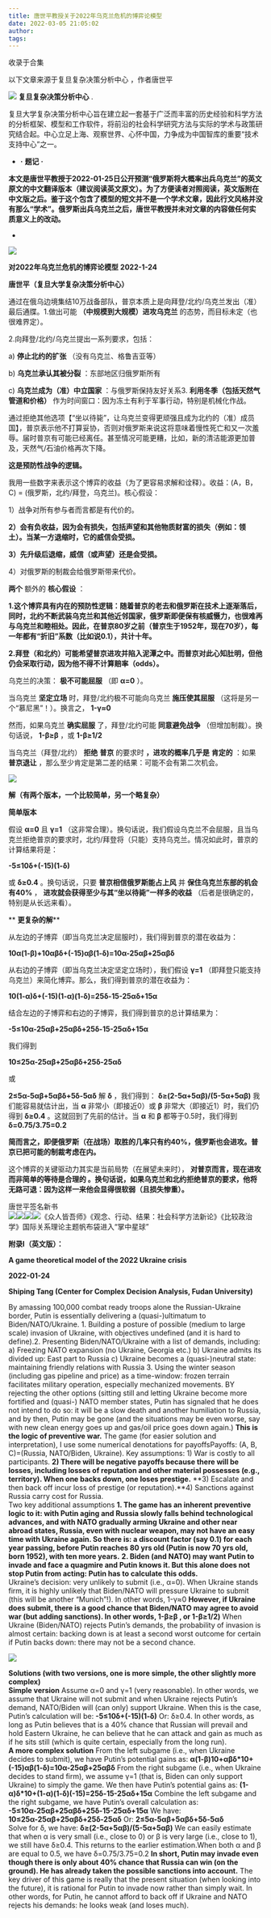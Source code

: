```yaml
---
title: 唐世平教授关于2022年乌克兰危机的博弈论模型
date: 2022-03-05 21:05:02
author: 
tags: 
---
```



收录于合集

以下文章来源于复旦复杂决策分析中心 ，作者唐世平

![](/images/198/2.png) **复旦复杂决策分析中心** .

复旦大学复杂决策分析中心旨在建立起一套基于广泛而丰富的历史经验和科学方法的分析框架、模型和工作软件，将前沿的社会科学研究方法与实际的学术与政策研究结合起。中心立足上海、观察世界、心怀中国，力争成为中国智库的重要“技术支持中心”之一。

  * **·** **题记** **·**

  

**本文是唐世平教授于2022-01-25日公开预测“俄罗斯将大概率出兵乌克兰”的英文原文的中文翻译版本（建议阅读英文原文）。为了方便读者对照阅读，英文版附在中文版之后。鉴于这个包含了模型的短文并不是一个学术文章，因此行文风格并没有那么“学术”。俄罗斯出兵乌克兰之后，唐世平教授并未对文章的内容做任何实质意义上的改动。**

  *   

![](/images/198/3.jpeg)

  

  
 **对2022年乌克兰危机的博弈论模型** **2022-1-24**

 **唐世平（复旦大学复杂决策分析中心）**

  

  
  

  

通过在俄乌边境集结10万战备部队，普京本质上是向拜登/北约/乌克兰发出（准）最后通牒。1.做出可能 **（中规模到大规模）进攻乌克兰**
的态势，而目标未定（也很难界定）。

2.向拜登/北约/乌克兰提出一系列要求，包括：

a) **停止北约的扩张** （没有乌克兰、格鲁吉亚等）

b) **乌克兰承认其被分裂** ：东部地区归俄罗斯所有

c) **乌克兰成为（准）中立国家** ：与俄罗斯保持友好关系3. **利用冬季（包括天然气管道和价格）**
作为时间窗口：因为冻土有利于军事行动，特别是机械化作战。

  

通过拒绝其他选项【“坐以待毙”，让乌克兰变得更顽强且成为北约的（准）成员国】，普京表示他不打算妥协，否则对俄罗斯来说这将意味着慢性死亡和又一次羞辱。届时普京有可能已经离任。甚至情况可能更糟，比如，新的清洁能源更加普及，天然气/石油价格再次下降。

 **这是预防性战争的逻辑。**

我用一些数字来表示这个博弈的收益（为了更容易求解和诠释）。收益：(A，B，C) = (俄罗斯，北约/拜登，乌克兰)。核心假设：

1）战争对所有参与者而言都是有代价的。

 **2）会有负收益，因为会有损失，包括声望和其他物质财富的损失（例如：领土）。当某一方退缩时，它的威信会受损。**

 **3）先升级后退缩，威信（或声望）还是会受损。**

4）对俄罗斯的制裁会给俄罗斯带来代价。

  

 **两个** 额外的 **核心假设** ：

**1.这个博弈具有内在的预防性逻辑：随着普京的老去和俄罗斯在技术上逐渐落后，同时，北约不断武装乌克兰和其他近邻国家，俄罗斯即便保有核威慑力，也很难再与乌克兰和睦相处。因此，在普京80岁之前（普京生于1952年，现在70岁），每一年都有“折旧”系数（比如说0.1），共计十年。**

 **2.拜登（和北约）可能希望普京进攻并陷入泥潭之中。而普京对此心知肚明，但他仍会采取行动，因为他不得不计算赔率（odds）。**

  

乌克兰的决策： **极不可能屈服** （即 **α=0** ）。

当乌克兰 **坚定立场** 时，拜登/北约极不可能向乌克兰 **施压使其屈服** （这将是另一个“慕尼黑”！）。换言之， **1-γ≈0**

然而，如果乌克兰 **确实屈服** 了，拜登/北约可能 **同意避免战争** （但增加制裁）。换句话说， **1-β≥β** ，或 **1-β≥1/2**

当乌克兰（拜登/北约） **拒绝** **普京** 的要求时 **，进攻的概率几乎是** **肯定的** ：如果 **普京退让**
，那么至少肯定是第二差的结果：可能不会有第二次机会。

  

  

![](/images/198/4.jpeg)

  

  
 **解（有两个版本，一个比较简单，另一个略复杂）**

  

 **简单版本**

  

假设 **α=0** 且 **γ=1**
（这非常合理）。换句话说，我们假设乌克兰不会屈服，且当乌克兰拒绝普京的要求时，北约/拜登将（只能）支持乌克兰。情况如此时，普京的计算结果将是：

 **-5≤10δ+(-15)(1-δ)**

或 **δ≥0.4** 。换句话说，只要 **普京相信俄罗斯能占上风** 并 **保住乌克兰东部的机会有40%** ，
**进攻就会获得至少与其“坐以待毙”一样多的收益** （后者是很确定的，特别是从长远来看）。

  

  

 ** **更复杂的解****

  

从左边的子博弈（即当乌克兰决定屈服时），我们得到普京的潜在收益为：

 **10α(1-β)+10αβδ+(-15)αβ(1-δ)=10α-25αβ+25αβδ**

从右边的子博弈（即当乌克兰决定坚定立场时），我们假设 **γ=1** （即拜登只能支持乌克兰）来简化博弈。那么，我们得到普京的潜在收益为：

 **10(1-α)δ+(-15)(1-α)(1-δ)=25δ-15-25αδ+15α**

结合左边的子博弈和右边的子博弈，我们得到普京的总计算结果为：

 **-5≤10α-25αβ+25αβδ+25δ-15-25αδ+15α**

我们得到

 **10≤25α-25αβ+25αβδ+25δ-25αδ**

或

 **2≤5α-5αβ+5αβδ+5δ-5αδ** 解 **δ** ，我们得到： **δ≥(2-5α+5αβ)/(5-5α+5αβ)**
我们能容易就估计出，当 **α** 非常小（即接近0）或 **β** 非常大（即接近1）时，我们仍得到 **δ≥0.4** 。这就回到了先前的估计。当
**α** 和 **β** 都等于0.5时，我们得到 **δ=0.75/3.75=0.2**

 **简而言之，即便俄罗斯（在战场）取胜的几率只有约40%，俄罗斯也会进攻。普京已把可能的制裁考虑在内。**

这个博弈的关键驱动力其实是当前局势（在展望未来时）， **对普京而言，现在进攻而非简单的等待是合理的
。换句话说，如果乌克兰和北约拒绝普京的要求，他将无路可退：因为这样一来他会显得很软弱（且损失惨重）。**

  

  
唐世平签名新书  
[![](/images/198/5.jpeg)]()[![](/images/198/6.jpeg)]()[![](/images/198/7.png)]()[![](/images/198/8.png)]()《众人皆吾师》《观念、行动、结果：社会科学方法新论》《比较政治学》国际关系理论主题帆布袋进入“掌中星球”  

 **附录I（英文版）：**  

  
  

 **A game theoretical model of the 2022 Ukraine crisis**

 **2022-01-24**

 **Shiping Tang (Center for Complex Decision Analysis, Fudan University)**

  

By amassing 100,000 combat ready troops alone the Russian-Ukraine border,
Putin is essentially delivering a (quasi-)ultimatum to Biden/NATO/Ukraine. 1\.
Building a posture of possible (medium to large scale) invasion of Ukraine,
with objectives undefined (and it is hard to define).2\. Presenting
Biden/NATO/Ukraine with a list of demands, including:  a) Freezing NATO
expansion (no Ukraine, Georgia etc.) b) Ukraine admits its divided up: East
part to Russia c) Ukraine becomes a (quasi-)neutral state: maintaining
friendly relations with Russia 3\. Using the winter season (including gas
pipeline and price) as a time-window: frozen terrain facilitates military
operation, especially mechanized movements. BY rejecting the other options
(sitting still and letting Ukraine become more fortified and (quasi-) NATO
member states, Putin has signaled that he does not intend to do so: it will be
a slow death and another humiliation to Russia, and by then, Putin may be gone
(and the situations may be even worse, say with new clean energy goes up and
gas/oil price goes down again.) **This is the logic of preventive war.** The
game (for easier solution and interpretation), I use some numerical
denotations for payoffsPayoffs: (A, B, C)=(Russia, NATO/Biden, Ukraine). Key
assumptions: 1) War is costly to all participants. **2) There will be negative
payoffs because there will be losses, including losses of reputation and other
material possesses (e.g., territory). When one backs down, one loses
prestige.** **3) Escalate and then back off incur loss of prestige (or
reputation).**4) Sanctions against Russia carry cost for Russia.  
Two key additional assumptions **1\. The game has an inherent preventive logic
to it: with Putin aging and Russia slowly falls behind technological advances,
and with NATO gradually arming Ukraine and other near abroad states, Russia,
even with nuclear weapon, may not have an easy time with Ukraine again. So
there is: a discount factor (say 0.1) for each year passing, before Putin
reaches 80 yrs old (Putin is now 70 yrs old, born 1952), with ten more
years.** **2\. Biden (and NATO) may want Putin to invade and face a quagmire
and Putin knows it. But this alone does not stop Putin from acting: Putin has
to calculate this odds.**  
Ukraine’s decision: very unlikely to submit (i.e., α=0). When Ukraine stands
firm, it is highly unlikely that Biden/NATO will pressure Ukraine to submit
(this will be another “Munich”!). In other words, 1-γ≈0 **However, if Ukraine
does submit, there is a good chance that Biden/NATO may agree to avoid war
(but adding sanctions). In other words, 1-β≥β , or 1-β≥1/2)** When Ukraine
(Biden/NATO) rejects Putin’s demands, the probability of invasion is almost
certain: backing down is at least a second worst outcome for certain if Putin
backs down: there may not be a second chance.

  

![](/images/198/9.jpeg)

  

  

 **Solutions (with two versions, one is more simple, the other slightly more
complex)**  
 **Simple version** Assume α=0 and γ=1 (very reasonable). In other words, we
assume that Ukraine will not submit and when Ukraine rejects Putin’s demand,
NATO/Biden will (can only) support Ukraine. When this is the case, Putin’s
calculation will be: **-5≤10δ+(-15)(1-δ)** Or: δ≥0.4. In other words, as long
as Putin believes that is a 40% chance that Russian will prevail and hold
Eastern Ukraine, he can believe that he can attack and gain as much as if he
sits still (which is quite certain, especially from the long run).  
 **A more complex solution** From the left subgame (i.e., when Ukraine decides
to submit), we have Putin’s potential gains as:
**α(1-β)10+αβδ*10+(-15)αβ(1-δ)=10α-25αβ+25αβδ** From the right subgame (i.e.,
when Ukraine decides to stand firm), we assume γ=1 (that is, Biden can only
support Ukraine) to simply the game. We then have Putin’s potential gains as:
**(1-α)δ*10+(1-α)(1-δ)(-15)=25δ-15-25αδ+15α** Combine the left subgame and the
right subgame, we have Putin’s overall calculation as:
**-5≤10α-25αβ+25αβδ+25δ-15-25αδ+15α** We have: **10≤25α-25αβ+25αβδ+25δ-25αδ**
Or: **2≤5α-5αβ+5αβδ+5δ-5αδ**  
Solve for δ, we have: **δ≥(2-5α+5αβ)/(5-5α+5αβ)** We can easily estimate that
when α is very small (i.e., close to 0) or β is very large (i.e., close to 1),
we still have δ≥0.4. This returns to the earlier estimation.When both α and β
are equal to 0.5, we have δ=0.75/3.75=0.2 **In short, Putin may invade even
though there is only about 40% chance that Russia can win (on the ground). He
has already taken the possible sanctions into account.** The key driver of
this game is really that the present situation (when looking into the future),
it is rational for Putin to invade now rather than simply wait. In other
words, for Putin, he cannot afford to back off if Ukraine and NATO rejects his
demands: he looks weak (and loses much).

  

